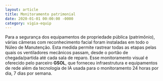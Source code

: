 ```yaml
---
layout: article
title: Monitoramento patrimonial
date: 2020-01-01 00:00:00 -0000
category: vigia-equip
---
```


Para a segurança dos equipamentos de propriedade pública (patrimônio), várias câmeras com reconhecimento facial foram instaladas em todo o Núleo de Manutenção.
Esta medida permite rastrear todas as etapas pelas quais os ventiladores mecânicos passam, desde o portão de chegada/partida até cada sala de reparo.
Esse monitoramento visual é oferecido pelo parceiro **GSOL**, que forneceu infraestrutura e equipamentos de rede além da tecnologia de IA usada para o monitoramento 24 horas por dia, 7 dias por semana.
